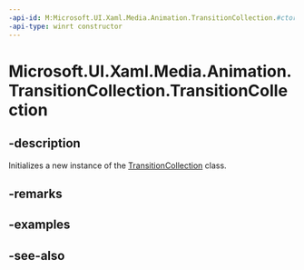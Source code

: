 ```yaml
---
-api-id: M:Microsoft.UI.Xaml.Media.Animation.TransitionCollection.#ctor
-api-type: winrt constructor
---
```


<!-- Method syntax
public TransitionCollection()
-->

# Microsoft.UI.Xaml.Media.Animation.TransitionCollection.TransitionCollection

## -description
Initializes a new instance of the [TransitionCollection](transitioncollection.md) class.

## -remarks

## -examples

## -see-also
